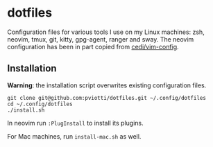 # dotfiles

Configuration files for various tools I use on my Linux machines:
zsh, neovim, tmux, git, kitty, gpg-agent, ranger and sway.
The neovim configuration has been in part copied from [cedi/vim-config](https://github.com/cedi/vim-config).

## Installation

**Warning**: the installation script overwrites existing configuration files.

    git clone git@github.com:pviotti/dotfiles.git ~/.config/dotfiles
    cd ~/.config/dotfiles
    ./install.sh

In neovim run `:PlugInstall` to install its plugins.

For Mac machines, run `install-mac.sh` as well.
